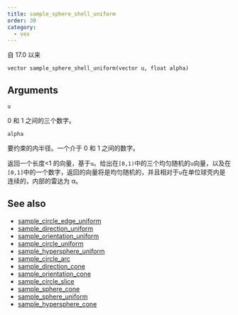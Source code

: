 ```yaml
---
title: sample_sphere_shell_uniform
order: 30
category:
  - vex
---
```


自 17.0 以来

`vector sample_sphere_shell_uniform(vector u, float alpha)`

## Arguments

`u`

0 和 1 之间的三个数字。

`alpha`

要约束的内半径。一个介于 0 和 1 之间的数字。

返回一个长度<1 的向量，基于`u`。给出在`[0,1)`中的三个均匀随机的`u`向量，以及在`[0,1]`中的一个数字，返回的向量将是均匀随机的，并且相对于`u`在单位球壳内是连续的，内部的雷达为 α。

## See also

- [sample_circle_edge_uniform](sample_circle_edge_uniform.html)
- [sample_direction_uniform](sample_direction_uniform.html)
- [sample_orientation_uniform](sample_orientation_uniform.html)
- [sample_circle_uniform](sample_circle_uniform.html)
- [sample_hypersphere_uniform](sample_hypersphere_uniform.html)
- [sample_circle_arc](sample_circle_arc.html)
- [sample_direction_cone](sample_direction_cone.html)
- [sample_orientation_cone](sample_orientation_cone.html)
- [sample_circle_slice](sample_circle_slice.html)
- [sample_sphere_cone](sample_sphere_cone.html)
- [sample_sphere_uniform](sample_sphere_uniform.html)
- [sample_hypersphere_cone](sample_hypersphere_cone.html)
